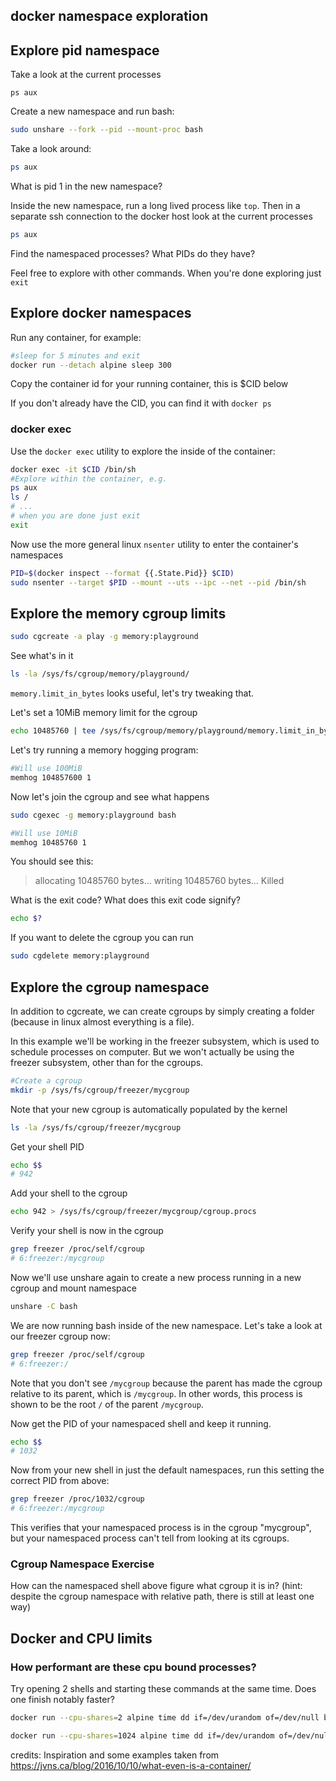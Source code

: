 
## docker namespace exploration


## Explore pid namespace

Take a look at the current processes
```
ps aux
```

Create a new namespace and run bash:
```bash
sudo unshare --fork --pid --mount-proc bash
```

Take a look around:
```bash
ps aux
```

What is pid 1 in the new namespace?

Inside the new namespace, run a long lived process like `top`. Then in a separate ssh connection to the docker host look at the current processes
```bash
ps aux
```
Find the namespaced processes? What PIDs do they have?

Feel free to explore with other commands. When you're done exploring just `exit`

## Explore docker namespaces
Run any container, for example:
```bash
#sleep for 5 minutes and exit
docker run --detach alpine sleep 300
```

Copy the container id for your running container, this is $CID below

If you don't already have the CID, you can find it with `docker ps`

### docker exec
Use the `docker exec` utility to explore the inside of the container:
```bash
docker exec -it $CID /bin/sh
#Explore within the container, e.g.
ps aux
ls /
# ...
# when you are done just exit
exit
```

Now use the more general linux `nsenter` utility to enter the container's namespaces


```bash
PID=$(docker inspect --format {{.State.Pid}} $CID)
sudo nsenter --target $PID --mount --uts --ipc --net --pid /bin/sh
```

## Explore the memory cgroup limits


```bash
sudo cgcreate -a play -g memory:playground
```

See what's in it
```bash
ls -la /sys/fs/cgroup/memory/playground/
```

`memory.limit_in_bytes` looks useful, let's try tweaking that.

Let's set a 10MiB memory limit for the cgroup

```bash
echo 10485760 | tee /sys/fs/cgroup/memory/playground/memory.limit_in_bytes
```

Let's try running a memory hogging program:

```bash
#Will use 100MiB
memhog 104857600 1
```

Now let's join the cgroup and see what happens
```bash
sudo cgexec -g memory:playground bash

#Will use 10MiB
memhog 10485760 1
```

You should see this:
> allocating 10485760 bytes...
> writing 10485760 bytes...
> Killed

What is the exit code? What does this exit code signify?
```bash
echo $?
```

If you want to delete the cgroup you can run
```bash
sudo cgdelete memory:playground
```

## Explore the cgroup namespace

In addition to cgcreate, we can create cgroups by simply creating a folder (because in linux almost everything is a file).

In this example we'll be working in the freezer subsystem, which is used to schedule processes on computer. But we won't actually be using the freezer subsystem, other than for the cgroups.

```bash
#Create a cgroup
mkdir -p /sys/fs/cgroup/freezer/mycgroup
```

Note that your new cgroup is automatically populated by the kernel
```bash
ls -la /sys/fs/cgroup/freezer/mycgroup
```

Get your shell PID
```bash
echo $$
# 942
```

Add your shell to the cgroup
```bash
echo 942 > /sys/fs/cgroup/freezer/mycgroup/cgroup.procs
```

Verify your shell is now in the cgroup
```bash
grep freezer /proc/self/cgroup
# 6:freezer:/mycgroup
```

Now we'll use unshare again to create a new process running in a new cgroup and mount namespace

```bash
unshare -C bash
```

We are now running bash inside of the new namespace. Let's take a look at our freezer cgroup now:

```bash
grep freezer /proc/self/cgroup
# 6:freezer:/
```

Note that you don't see `/mycgroup` because the parent has made the cgroup relative to its parent, which is `/mycgroup`. In other words, this process is shown to be the root `/` of the parent `/mycgroup`.

Now get the PID of your namespaced shell and keep it running.
```bash
echo $$
# 1032
```

Now from your new shell in just the default namespaces, run this setting the correct PID from above:
```bash
grep freezer /proc/1032/cgroup
# 6:freezer:/mycgroup
```

This verifies that your namespaced process is in the cgroup "mycgroup", but your namespaced process can't tell from looking at its cgroups.

### Cgroup Namespace Exercise

How can the namespaced shell above figure what cgroup it is in? (hint: despite the cgroup namespace with relative path, there is still at least one way)

## Docker and CPU limits

### How performant are these cpu bound processes?

Try opening 2 shells and starting these commands at the same time. Does one finish notably faster?

```bash
docker run --cpu-shares=2 alpine time dd if=/dev/urandom of=/dev/null bs=1M count=2000
```

```bash
docker run --cpu-shares=1024 alpine time dd if=/dev/urandom of=/dev/null bs=1M count=2000
```


credits: Inspiration and some examples taken from <https://jvns.ca/blog/2016/10/10/what-even-is-a-container/>
